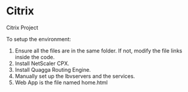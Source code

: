 # Citrix
Citrix Project

To setup the environment:

1. Ensure all the files are in the same folder. If not, modify the file links inside the code.
2. Install NetScaler CPX.
3. Install Quagga Routing Engine.
4. Manually set up the lbvservers and the services.
5. Web App is the file named home.html
